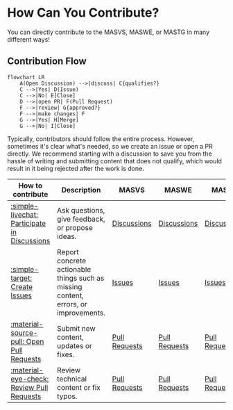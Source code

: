 # How Can You Contribute?

You can directly contribute to the MASVS, MASWE, or MASTG in many different ways!

## Contribution Flow

```mermaid
flowchart LR
    A(Open Discussion) -->|discuss| C{qualifies?}
    C -->|Yes| D(Issue)
    C -->|No| E[Close]
    D -->|open PR| F(Pull Request)
    F -->|review| G{approved?}
    F -->|make changes| F
    G -->|Yes| H[Merge]
    G -->|No| I[Close]
```

Typically, contributors should follow the entire process. However, sometimes it's clear what's needed, so we create an issue or open a PR directly. We recommend starting with a discussion to save you from the hassle of writing and submitting content that does not qualify, which would result in it being rejected after the work is done.

| How to contribute                                       | Description                                                                   | MASVS                                                     | MASWE                                                     | MASTG                                                     |
| -------------------------------------------- | ----------------------------------------------------------------------------- | --------------------------------------------------------- | --------------------------------------------------------- | --------------------------------------------------------- |
| [:simple-livechat: Participate in Discussions](3_PRs_and_Reviews.md#how-to-participate-in-discussions) | Ask questions, give feedback, or propose ideas.  | [Discussions](https://github.com/OWASP/masvs/discussions) | [Discussions](https://github.com/OWASP/maswe/discussions) | [Discussions](https://github.com/OWASP/mastg/discussions) |
| [:simple-target: Create Issues](3_PRs_and_Reviews.md#how-to-create-issues)                          | Report concrete actionable things such as missing content, errors, or improvements.     | [Issues](https://github.com/OWASP/masvs/issues)           | [Issues](https://github.com/OWASP/maswe/issues)           | [Issues](https://github.com/OWASP/mastg/issues)           |
| [:material-source-pull: Open Pull Requests](3_PRs_and_Reviews.md#how-to-open-a-pr)                  | Submit new content, updates or fixes. | [Pull Requests](https://github.com/OWASP/masvs/pulls)           | [Pull Requests](https://github.com/OWASP/maswe/pulls)           | [Pull Requests](https://github.com/OWASP/mastg/pulls)           |
| [:material-eye-check: Review Pull Requests](3_PRs_and_Reviews.md#how-to-review-a-pr)                  | Review technical content or fix typos.                              | [Pull Requests](https://github.com/OWASP/masvs/pulls)           | [Pull Requests](https://github.com/OWASP/maswe/pulls)           | [Pull Requests](https://github.com/OWASP/mastg/pulls)           |

